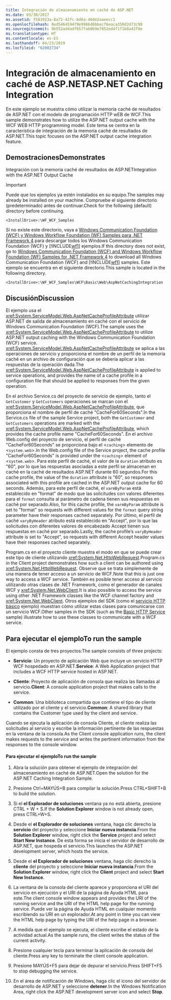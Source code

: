 ```yaml
---
title: Integración de almacenamiento en caché de ASP.NET
ms.date: 03/30/2017
ms.assetid: f581923a-8a72-42fc-bd6a-46de2aaeecc1
ms.openlocfilehash: 8ed546459479e9986d6bbecf6eaca350d2d73c98
ms.sourcegitcommit: 9b552addadfb57fab0b9e7852ed4f1f1b8a42f8e
ms.translationtype: HT
ms.contentlocale: es-ES
ms.lasthandoff: 04/23/2019
ms.locfileid: "62002734"
---
```

# <a name="aspnet-caching-integration"></a><span data-ttu-id="73ee5-102">Integración de almacenamiento en caché de ASP.NET</span><span class="sxs-lookup"><span data-stu-id="73ee5-102">ASP.NET Caching Integration</span></span>
<span data-ttu-id="73ee5-103">En este ejemplo se muestra cómo utilizar la memoria caché de resultados de ASP.NET con el modelo de programación HTTP wEB de WCF.</span><span class="sxs-lookup"><span data-stu-id="73ee5-103">This sample demonstrates how to utilize the ASP.NET output cache with the WCF WEB HTTP programming model.</span></span> <span data-ttu-id="73ee5-104">Este tema se centra en la característica de integración de la memoria caché de resultados de ASP.NET.</span><span class="sxs-lookup"><span data-stu-id="73ee5-104">This topic focuses on the ASP.NET output cache integration feature.</span></span>  
  
## <a name="demonstrates"></a><span data-ttu-id="73ee5-105">Demostraciones</span><span class="sxs-lookup"><span data-stu-id="73ee5-105">Demonstrates</span></span>  
 <span data-ttu-id="73ee5-106">Integración con la memoria caché de resultados de ASP.NET</span><span class="sxs-lookup"><span data-stu-id="73ee5-106">Integration with the ASP.NET Output Cache</span></span>  
  
> [!IMPORTANT]
>  <span data-ttu-id="73ee5-107">Puede que los ejemplos ya estén instalados en su equipo.</span><span class="sxs-lookup"><span data-stu-id="73ee5-107">The samples may already be installed on your machine.</span></span> <span data-ttu-id="73ee5-108">Compruebe el siguiente directorio (predeterminado) antes de continuar.</span><span class="sxs-lookup"><span data-stu-id="73ee5-108">Check for the following (default) directory before continuing.</span></span>  
>   
>  `<InstallDrive>:\WF_WCF_Samples`  
>   
>  <span data-ttu-id="73ee5-109">Si no existe este directorio, vaya a [Windows Communication Foundation (WCF) y Windows Workflow Foundation (WF) Samples para .NET Framework 4](https://go.microsoft.com/fwlink/?LinkId=150780) para descargar todos los Windows Communication Foundation (WCF) y [!INCLUDE[wf1](../../../../includes/wf1-md.md)] ejemplos.</span><span class="sxs-lookup"><span data-stu-id="73ee5-109">If this directory does not exist, go to [Windows Communication Foundation (WCF) and Windows Workflow Foundation (WF) Samples for .NET Framework 4](https://go.microsoft.com/fwlink/?LinkId=150780) to download all Windows Communication Foundation (WCF) and [!INCLUDE[wf1](../../../../includes/wf1-md.md)] samples.</span></span> <span data-ttu-id="73ee5-110">Este ejemplo se encuentra en el siguiente directorio.</span><span class="sxs-lookup"><span data-stu-id="73ee5-110">This sample is located in the following directory.</span></span>  
>   
>  `<InstallDrive>:\WF_WCF_Samples\WCF\Basic\Web\AspNetCachingIntegration`  
  
## <a name="discussion"></a><span data-ttu-id="73ee5-111">Discusión</span><span class="sxs-lookup"><span data-stu-id="73ee5-111">Discussion</span></span>  
 <span data-ttu-id="73ee5-112">El ejemplo usa el <xref:System.ServiceModel.Web.AspNetCacheProfileAttribute> utilizar ASP.NET de salida de almacenamiento en caché con el servicio de Windows Communication Foundation (WCF).</span><span class="sxs-lookup"><span data-stu-id="73ee5-112">The sample uses the <xref:System.ServiceModel.Web.AspNetCacheProfileAttribute> to utilize ASP.NET output caching with the Windows Communication Foundation (WCF) service.</span></span> <span data-ttu-id="73ee5-113"><xref:System.ServiceModel.Web.AspNetCacheProfileAttribute> se aplica a las operaciones de servicio y proporciona el nombre de un perfil de la memoria caché en un archivo de configuración que se debería aplicar a las respuestas de la operación dada.</span><span class="sxs-lookup"><span data-stu-id="73ee5-113">The <xref:System.ServiceModel.Web.AspNetCacheProfileAttribute> is applied to service operations, and provides the name of a cache profile in a configuration file that should be applied to responses from the given operation.</span></span>  
  
 <span data-ttu-id="73ee5-114">En el archivo Service.cs del proyecto de servicio de ejemplo, tanto el `GetCustomer` y `GetCustomers` operaciones se marcan con el <xref:System.ServiceModel.Web.AspNetCacheProfileAttribute>, que proporciona el nombre de perfil de caché "CacheFor60Seconds".</span><span class="sxs-lookup"><span data-stu-id="73ee5-114">In the Service.cs file of the sample Service project, both the `GetCustomer` and `GetCustomers` operations are marked with the <xref:System.ServiceModel.Web.AspNetCacheProfileAttribute>, which provides the cache profile name "CacheFor60Seconds".</span></span> <span data-ttu-id="73ee5-115">En el archivo Web.config del proyecto de servicio, el perfil de caché "CacheFor60Seconds" se proporciona bajo el <`caching`> elemento de <`system.web`>.</span><span class="sxs-lookup"><span data-stu-id="73ee5-115">In the Web.config file of the Service project, the cache profile "CacheFor60Seconds" is provided under the <`caching`> element of <`system.web`>.</span></span> <span data-ttu-id="73ee5-116">Para este perfil de caché, el valor de la `duration` atributo es "60", por lo que las respuestas asociadas a este perfil se almacenan en caché en la caché de resultados ASP.NET durante 60 segundos.</span><span class="sxs-lookup"><span data-stu-id="73ee5-116">For this cache profile, the value of the `duration` attribute is "60", so responses associated with this profile are cached in the ASP.NET output cache for 60 seconds.</span></span> <span data-ttu-id="73ee5-117">Además, para este perfil de caché, el `varmByParam` está establecido en "format" de modo que las solicitudes con valores diferentes para el `format` consulta al parámetro de cadena tienen sus respuestas en caché por separado.</span><span class="sxs-lookup"><span data-stu-id="73ee5-117">Also, for this cache profile, the `varmByParam` attribute is set to "format" so requests with different values for the `format` query string parameter have their responses cached separately.</span></span> <span data-ttu-id="73ee5-118">Por último, el perfil de caché `varyByHeader` atributo está establecido en "Accept", por lo que las solicitudes con diferentes valores de encabezado Accept tienen sus respuestas en caché por separado.</span><span class="sxs-lookup"><span data-stu-id="73ee5-118">Lastly, the cache profile’s `varyByHeader` attribute is set to "Accept", so requests with different Accept header values have their responses cached separately.</span></span>  
  
 <span data-ttu-id="73ee5-119">Program.cs en el proyecto cliente muestra el modo en que se puede crear este tipo de cliente utilizando <xref:System.Net.HttpWebRequest>.</span><span class="sxs-lookup"><span data-stu-id="73ee5-119">Program.cs in the Client project demonstrates how such a client can be authored using <xref:System.Net.HttpWebRequest>.</span></span> <span data-ttu-id="73ee5-120">Observe que se trata simplemente de una manera de tener acceso a un servicio de WCF.</span><span class="sxs-lookup"><span data-stu-id="73ee5-120">Note that this is just one way to access a WCF service.</span></span> <span data-ttu-id="73ee5-121">También es posible tener acceso al servicio utilizando otras clases de .NET Framework, como el generador de canales WCF y <xref:System.Net.WebClient>.</span><span class="sxs-lookup"><span data-stu-id="73ee5-121">It is also possible to access the service using other .NET Framework classes like the WCF channel factory and <xref:System.Net.WebClient>.</span></span> <span data-ttu-id="73ee5-122">Otros ejemplos del SDK (como el [servicio HTTP básico](../../../../docs/framework/wcf/samples/basic-http-service.md) ejemplo) muestran cómo utilizar estas clases para comunicarse con un servicio WCF.</span><span class="sxs-lookup"><span data-stu-id="73ee5-122">Other samples in the SDK (such as the [Basic HTTP Service](../../../../docs/framework/wcf/samples/basic-http-service.md) sample) illustrate how to use these classes to communicate with a WCF service.</span></span>  
  
## <a name="to-run-the-sample"></a><span data-ttu-id="73ee5-123">Para ejecutar el ejemplo</span><span class="sxs-lookup"><span data-stu-id="73ee5-123">To run the sample</span></span>  
 <span data-ttu-id="73ee5-124">El ejemplo consta de tres proyectos:</span><span class="sxs-lookup"><span data-stu-id="73ee5-124">The sample consists of three projects:</span></span>  
  
- <span data-ttu-id="73ee5-125">**Servicio**: Un proyecto de aplicación Web que incluye un servicio HTTP WCF hospedado en ASP.NET.</span><span class="sxs-lookup"><span data-stu-id="73ee5-125">**Service**: A Web Application project that includes a WCF HTTP service hosted in ASP.NET.</span></span>  
  
- <span data-ttu-id="73ee5-126">**Cliente**: Proyecto de aplicación de consola que realiza las llamadas al servicio.</span><span class="sxs-lookup"><span data-stu-id="73ee5-126">**Client**: A console application project that makes calls to the service.</span></span>  
  
- <span data-ttu-id="73ee5-127">**Common**: Una biblioteca compartida que contiene el tipo de cliente utilizado por el cliente y el servicio.</span><span class="sxs-lookup"><span data-stu-id="73ee5-127">**Common**: A shared library that contains the Customer type used by the client and service.</span></span>  
  
 <span data-ttu-id="73ee5-128">Cuando se ejecuta la aplicación de consola Cliente, el cliente realiza las solicitudes al servicio y escribe la información pertinente de las respuestas en la ventana de la consola.</span><span class="sxs-lookup"><span data-stu-id="73ee5-128">As the Client console application runs, the client makes requests to the service and writes the pertinent information from the responses to the console window.</span></span>  
  
#### <a name="to-run-the-sample"></a><span data-ttu-id="73ee5-129">Para ejecutar el ejemplo</span><span class="sxs-lookup"><span data-stu-id="73ee5-129">To run the sample</span></span>  
  
1. <span data-ttu-id="73ee5-130">Abra la solución para obtener el ejemplo de integración del almacenamiento en caché de ASP.NET.</span><span class="sxs-lookup"><span data-stu-id="73ee5-130">Open the solution for the ASP.NET Caching Integration Sample.</span></span>  
  
2. <span data-ttu-id="73ee5-131">Presione Ctrl+MAYÚS+B para compilar la solución.</span><span class="sxs-lookup"><span data-stu-id="73ee5-131">Press CTRL+SHIFT+B to build the solution.</span></span>  
  
3. <span data-ttu-id="73ee5-132">Si el **el Explorador de soluciones** ventana ya no está abierta, presione CTRL + W + S.</span><span class="sxs-lookup"><span data-stu-id="73ee5-132">If the **Solution Explorer** window is not already open, press CTRL+W+S.</span></span>  
  
4. <span data-ttu-id="73ee5-133">Desde el **el Explorador de soluciones** ventana, haga clic derecho la **servicio** del proyecto y seleccione **Iniciar nueva instancia**.</span><span class="sxs-lookup"><span data-stu-id="73ee5-133">From the **Solution Explorer** window, right click the **Service** project and select **Start New Instance**.</span></span> <span data-ttu-id="73ee5-134">De esta forma se inicia el servidor de desarrollo de ASP.NET, que hospeda el servicio.</span><span class="sxs-lookup"><span data-stu-id="73ee5-134">This launches the ASP.NET development server, which hosts the service.</span></span>  
  
5. <span data-ttu-id="73ee5-135">Desde el **el Explorador de soluciones** ventana, haga clic derecho la **cliente** del proyecto y seleccione **Iniciar nueva instancia**.</span><span class="sxs-lookup"><span data-stu-id="73ee5-135">From the **Solution Explorer** window, right click the **Client** project and select **Start New Instance**.</span></span>  
  
6. <span data-ttu-id="73ee5-136">La ventana de la consola del cliente aparece y proporciona el URI del servicio en ejecución y el URI de la página de Ayuda HTML para este.</span><span class="sxs-lookup"><span data-stu-id="73ee5-136">The client console window appears and provides the URI of the running service and the URI of the HTML help page for the running service.</span></span> <span data-ttu-id="73ee5-137">Puede ver la página de Ayuda HTML en cualquier momento escribiendo su URI en un explorador.</span><span class="sxs-lookup"><span data-stu-id="73ee5-137">At any point in time you can view the HTML help page by typing the URI of the help page in a browser.</span></span>  
  
7. <span data-ttu-id="73ee5-138">A medida que el ejemplo se ejecuta, el cliente escribe el estado de la actividad actual.</span><span class="sxs-lookup"><span data-stu-id="73ee5-138">As the sample runs, the client writes the status of the current activity.</span></span>  
  
8. <span data-ttu-id="73ee5-139">Presione cualquier tecla para terminar la aplicación de consola del cliente.</span><span class="sxs-lookup"><span data-stu-id="73ee5-139">Press any key to terminate the client console application.</span></span>  
  
9. <span data-ttu-id="73ee5-140">Presione MAYÚS+F5 para dejar de depurar el servicio.</span><span class="sxs-lookup"><span data-stu-id="73ee5-140">Press SHIFT+F5 to stop debugging the service.</span></span>  
  
10. <span data-ttu-id="73ee5-141">En el área de notificación de Windows, haga clic el icono del servidor de desarrollo de ASP.NET y seleccione **detener**.</span><span class="sxs-lookup"><span data-stu-id="73ee5-141">In the Windows Notification Area, right click the ASP.NET development server icon and select **Stop**.</span></span>
